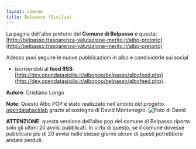 ```yaml
---
layout: comune
title: Belpasso (Sicilia)
---
```


La pagina dell'albo pretorio del **Comune di Belpasso** è questa: [http://belpasso.trasparenza-valutazione-merito.it/albo-pretorio](http://belpasso.trasparenza-valutazione-merito.it/albo-pretorio)

Adesso puoi seguire le nuove pubblicazioni in albo e condividerle sui social


* iscrivendoti al **feed RSS**: [http://dev.opendatasicilia.it/albopop/belpasso/albofeed.php](http://dev.opendatasicilia.it/albopop/belpasso/albofeed.php).

**Autore**: Cristiano Longo

**Note**: Questo Albo POP è stato realizzato nell'ambito del progetto
[opendatahacklab](http://opendatahacklab.org) grazie al sostegno di David Montenegro. ![Foto di David](http://dev.opendatasicilia.it/albopop/belpasso/montenegro.png)

**ATTENZIONE**: questa versione dell'albo pop del comune di Belpasso riporta solo
gli ultimi 20 avvisi pubblicati. In virtù di questo, se il comune dovesse pubblicare più di 20 avvisi nello stesso giorno alcuni di questi potrebbero andare perduti.


